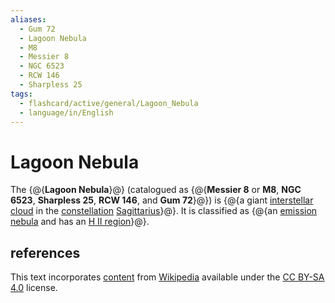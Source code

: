 ```yaml
---
aliases:
  - Gum 72
  - Lagoon Nebula
  - M8
  - Messier 8
  - NGC 6523
  - RCW 146
  - Sharpless 25
tags:
  - flashcard/active/general/Lagoon_Nebula
  - language/in/English
---
```


# Lagoon Nebula

The {@{__Lagoon Nebula__}@} (catalogued as {@{__Messier 8__ or __M8__, __NGC 6523__, __Sharpless 25__, __RCW 146__, and __Gum 72__}@}) is {@{a giant [interstellar cloud](interstellar%20cloud.md) in the [constellation](constellation.md) [Sagittarius](Sagittarius%20(constellation).md)}@}. It is classified as {@{an [emission nebula](emission%20nebula.md) and has an [H II region](H%20II%20region.md)}@}. <!--SR:!2025-03-22,153,270!2024-12-05,17,130!2024-12-14,30,190!2025-03-05,104,190-->

## references

This text incorporates [content](https://en.wikipedia.org/wiki/Lagoon_Nebula) from [Wikipedia](Wikipedia.md) available under the [CC BY-SA 4.0](https://creativecommons.org/licenses/by-sa/4.0/) license.

